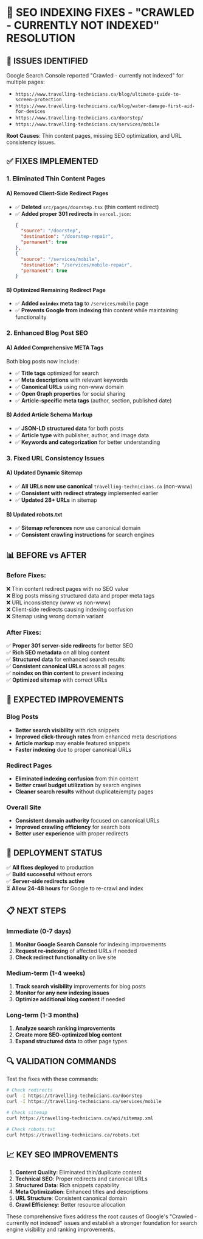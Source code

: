# 🔧 SEO INDEXING FIXES - "CRAWLED - CURRENTLY NOT INDEXED" RESOLUTION

## 🚨 **ISSUES IDENTIFIED**
Google Search Console reported "Crawled - currently not indexed" for multiple pages:
- `https://www.travelling-technicians.ca/blog/ultimate-guide-to-screen-protection`
- `https://www.travelling-technicians.ca/blog/water-damage-first-aid-for-devices`
- `https://www.travelling-technicians.ca/doorstep/`
- `https://www.travelling-technicians.ca/services/mobile`

**Root Causes**: Thin content pages, missing SEO optimization, and URL consistency issues.

## ✅ **FIXES IMPLEMENTED**

### **1. Eliminated Thin Content Pages**

#### **A) Removed Client-Side Redirect Pages**
- ✅ **Deleted** `src/pages/doorstep.tsx` (thin content redirect)
- ✅ **Added proper 301 redirects** in `vercel.json`:
  ```json
  {
    "source": "/doorstep",
    "destination": "/doorstep-repair",
    "permanent": true
  },
  {
    "source": "/services/mobile",
    "destination": "/services/mobile-repair", 
    "permanent": true
  }
  ```

#### **B) Optimized Remaining Redirect Page**
- ✅ **Added `noindex` meta tag** to `/services/mobile` page
- ✅ **Prevents Google from indexing** thin content while maintaining functionality

### **2. Enhanced Blog Post SEO**

#### **A) Added Comprehensive META Tags**
Both blog posts now include:
- ✅ **Title tags** optimized for search
- ✅ **Meta descriptions** with relevant keywords
- ✅ **Canonical URLs** using non-www domain
- ✅ **Open Graph properties** for social sharing
- ✅ **Article-specific meta tags** (author, section, published date)

#### **B) Added Article Schema Markup**
- ✅ **JSON-LD structured data** for both posts
- ✅ **Article type** with publisher, author, and image data
- ✅ **Keywords and categorization** for better understanding

### **3. Fixed URL Consistency Issues**

#### **A) Updated Dynamic Sitemap**
- ✅ **All URLs now use canonical** `travelling-technicians.ca` (non-www)
- ✅ **Consistent with redirect strategy** implemented earlier
- ✅ **Updated 28+ URLs** in sitemap

#### **B) Updated robots.txt**
- ✅ **Sitemap references** now use canonical domain
- ✅ **Consistent crawling instructions** for search engines

## 📊 **BEFORE vs AFTER**

### **Before Fixes:**
❌ Thin content redirect pages with no SEO value  
❌ Blog posts missing structured data and proper meta tags  
❌ URL inconsistency (www vs non-www)  
❌ Client-side redirects causing indexing confusion  
❌ Sitemap using wrong domain variant  

### **After Fixes:**
✅ **Proper 301 server-side redirects** for better SEO  
✅ **Rich SEO metadata** on all blog content  
✅ **Structured data** for enhanced search results  
✅ **Consistent canonical URLs** across all pages  
✅ **noindex on thin content** to prevent indexing  
✅ **Optimized sitemap** with correct URLs  

## 🎯 **EXPECTED IMPROVEMENTS**

### **Blog Posts**
- **Better search visibility** with rich snippets
- **Improved click-through rates** from enhanced meta descriptions
- **Article markup** may enable featured snippets
- **Faster indexing** due to proper canonical URLs

### **Redirect Pages**
- **Eliminated indexing confusion** from thin content
- **Better crawl budget utilization** by search engines
- **Cleaner search results** without duplicate/empty pages

### **Overall Site**
- **Consistent domain authority** focused on canonical URLs
- **Improved crawling efficiency** for search bots
- **Better user experience** with proper redirects

## 🚀 **DEPLOYMENT STATUS**
✅ **All fixes deployed** to production  
✅ **Build successful** without errors  
✅ **Server-side redirects active**  
⏳ **Allow 24-48 hours** for Google to re-crawl and index  

## 📋 **NEXT STEPS**

### **Immediate (0-7 days)**
1. **Monitor Google Search Console** for indexing improvements
2. **Request re-indexing** of affected URLs if needed
3. **Check redirect functionality** on live site

### **Medium-term (1-4 weeks)**
1. **Track search visibility** improvements for blog posts
2. **Monitor for any new indexing issues**
3. **Optimize additional blog content** if needed

### **Long-term (1-3 months)**
1. **Analyze search ranking improvements**
2. **Create more SEO-optimized blog content**
3. **Expand structured data** to other page types

## 🔍 **VALIDATION COMMANDS**

Test the fixes with these commands:
```bash
# Check redirects
curl -I https://travelling-technicians.ca/doorstep
curl -I https://travelling-technicians.ca/services/mobile

# Check sitemap
curl https://travelling-technicians.ca/api/sitemap.xml

# Check robots.txt
curl https://travelling-technicians.ca/robots.txt
```

## 📈 **KEY SEO IMPROVEMENTS**

1. **Content Quality**: Eliminated thin/duplicate content
2. **Technical SEO**: Proper redirects and canonical URLs  
3. **Structured Data**: Rich snippets capability
4. **Meta Optimization**: Enhanced titles and descriptions
5. **URL Structure**: Consistent canonical domain
6. **Crawl Efficiency**: Better resource allocation

These comprehensive fixes address the root causes of Google's "Crawled - currently not indexed" issues and establish a stronger foundation for search engine visibility and ranking improvements. 